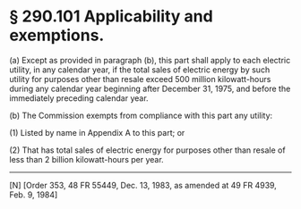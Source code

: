 # § 290.101   Applicability and exemptions.

(a) Except as provided in paragraph (b), this part shall apply to each electric utility, in any calendar year, if the total sales of electric energy by such utility for purposes other than resale exceed 500 million kilowatt-hours during any calendar year beginning after December 31, 1975, and before the immediately preceding calendar year.


(b) The Commission exempts from compliance with this part any utility:


(1) Listed by name in Appendix A to this part; or


(2) That has total sales of electric energy for purposes other than resale of less than 2 billion kilowatt-hours per year.



---

[N] [Order 353, 48 FR 55449, Dec. 13, 1983, as amended at 49 FR 4939, Feb. 9, 1984]




